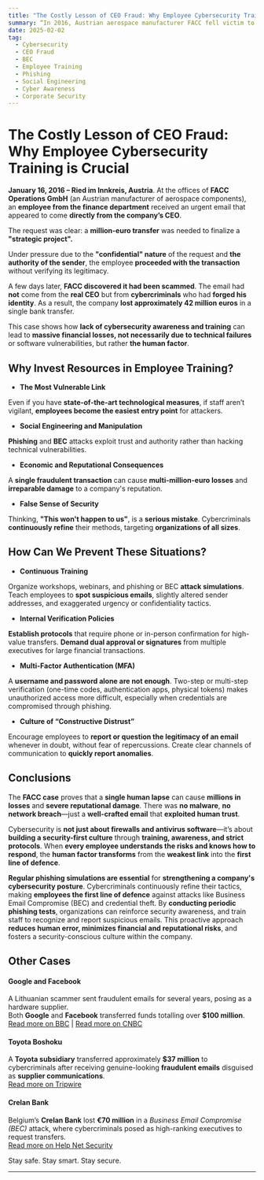 ```yaml
---
title: "The Costly Lesson of CEO Fraud: Why Employee Cybersecurity Training is Crucial"
summary: “In 2016, Austrian aerospace manufacturer FACC fell victim to a CEO fraud attack, losing €42 million in a single fraudulent transaction. This high-profile case—along with similar scams targeting Google, Facebook, and Toyota—proves that human error can bypass even the most advanced cybersecurity systems. Cybercriminals exploit trust, urgency, and authority to deceive employees, making cybersecurity awareness and employee training essential. Without proper education and security protocols, businesses risk huge financial losses, reputational damage, and ongoing vulnerabilities”
date: 2025-02-02
tag:
  - Cybersecurity
  - CEO Fraud
  - BEC
  - Employee Training
  - Phishing
  - Social Engineering
  - Cyber Awareness
  - Corporate Security
---
```


# The Costly Lesson of CEO Fraud: Why Employee Cybersecurity Training is Crucial

**January 16, 2016 – Ried im Innkreis, Austria**. At the offices of **FACC Operations GmbH** (an Austrian manufacturer of aerospace components), an **employee from the finance department** received an urgent email that appeared to come **directly from the company’s CEO**.

The request was clear: a **million-euro transfer** was needed to finalize a **"strategic project".**

<!-- more -->

Under pressure due to the **"confidential" nature** of the request and **the authority of the sender**, the employee **proceeded with the transaction** without verifying its legitimacy.

A few days later, **FACC discovered it had been scammed**. The email had **not** come from the **real CEO** but from **cybercriminals** who had **forged his identity**. As a result, the company **lost approximately 42 million euros** in a single bank transfer. 

This case shows how **lack of cybersecurity awareness and training** can lead to **massive financial losses, not necessarily due to technical failures** or software vulnerabilities, but rather **the human factor**.

## Why Invest Resources in Employee Training?

+ **The Most Vulnerable Link**

Even if you have **state-of-the-art technological measures**, if staff aren’t vigilant, **employees become the easiest entry point** for attackers.

+ **Social Engineering and Manipulation**
  
**Phishing** and **BEC** attacks exploit trust and authority rather than hacking technical vulnerabilities.

+ **Economic and Reputational Consequences**

A **single fraudulent transaction** can cause **multi-million-euro losses** and **irreparable damage** to a company's reputation.

+ **False Sense of Security**

Thinking, **"This won't happen to us"**, is a **serious mistake**. Cybercriminals **continuously refine** their methods, targeting **organizations of all sizes**.

## How Can We Prevent These Situations?

+ **Continuous Training**

Organize workshops, webinars, and phishing or BEC **attack simulations**.
Teach employees to **spot suspicious emails**, slightly altered sender addresses, and exaggerated urgency or confidentiality tactics.

+ **Internal Verification Policies**

**Establish protocols** that require phone or in-person confirmation for high-value transfers.
**Demand dual approval or signatures** from multiple executives for large financial transactions.

+ **Multi-Factor Authentication (MFA)**

A **username and password alone are not enough**. Two-step or multi-step verification (one-time 
codes, authentication apps, physical tokens) makes unauthorized access more difficult,
especially when credentials are compromised through phishing.

+ **Culture of “Constructive Distrust”**

Encourage employees to **report or question the legitimacy of an email** whenever in doubt, without fear of repercussions.
Create clear channels of communication to **quickly report anomalies**.

## Conclusions

The **FACC case** proves that a **single human lapse** can cause **millions in losses** and **severe reputational damage**. There was **no malware**, **no network breach**—just a **well-crafted email** that **exploited human trust**.

Cybersecurity is **not just about firewalls and antivirus software**—it’s about **building a security-first culture** through **training, awareness, and strict protocols**. When **every employee understands the risks and knows how to respond**, the **human factor transforms** from the **weakest link** into the **first line of defence**.

**Regular phishing simulations are essential** for **strengthening a company's cybersecurity posture**. Cybercriminals continuously refine their tactics, making **employees the first line of defence** against attacks like Business Email Compromise (BEC) and credential theft. By **conducting periodic phishing tests**, organizations can reinforce security awareness, and train staff to recognize and report suspicious emails. This proactive approach **reduces human error, minimizes financial and reputational risks**, and fosters a security-conscious culture within the company.

## Other Cases

#### Google and Facebook  
A Lithuanian scammer sent fraudulent emails for several years, posing as a hardware supplier.  
Both **Google** and **Facebook** transferred funds totalling over **$100 million**.  
[Read more on BBC](https://www.bbc.com/news/technology-47708270) | [Read more on CNBC](https://www.cnbc.com/2019/03/27/phishing-email-scam-stole-100-million-from-facebook-and-google.html)  

#### Toyota Boshoku  
A **Toyota subsidiary** transferred approximately **$37 million** to cybercriminals after receiving genuine-looking **fraudulent emails** disguised as **supplier communications**.  
[Read more on Tripwire](https://www.tripwire.com/state-of-security/toyota-parts-supplier-loses-37-million-email-scam)  

#### Crelan Bank  
Belgium’s **Crelan Bank** lost **€70 million** in a _Business Email Compromise (BEC)_ attack, where cybercriminals posed as high-ranking executives to request transfers.  
[Read more on Help Net Security](https://www.helpnetsecurity.com/2016/01/26/belgian-bank-crelan-loses-e70-million-to-bec-scammers/)  

Stay safe. Stay smart. Stay secure.

--- 